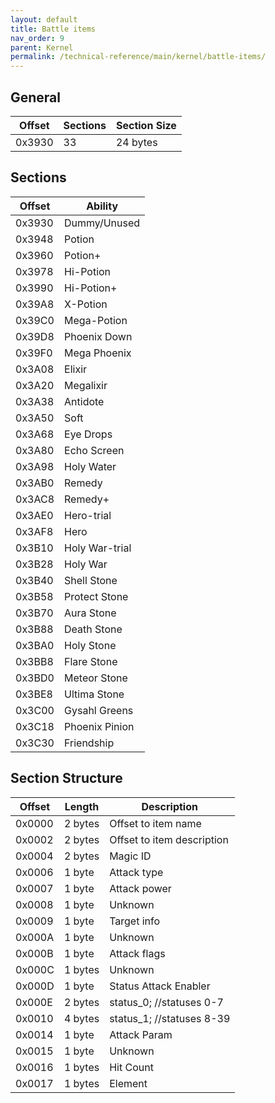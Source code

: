 ```yaml
---
layout: default
title: Battle items
nav_order: 9
parent: Kernel
permalink: /technical-reference/main/kernel/battle-items/
---
```


## General

| Offset | Sections | Section Size |
|--------|----------|--------------|
| 0x3930 | 33       | 24 bytes     |

## Sections

| Offset | Ability        |
|--------|----------------|
| 0x3930 | Dummy/Unused   |
| 0x3948 | Potion         |
| 0x3960 | Potion+        |
| 0x3978 | Hi-Potion      |
| 0x3990 | Hi-Potion+     |
| 0x39A8 | X-Potion       |
| 0x39C0 | Mega-Potion    |
| 0x39D8 | Phoenix Down   |
| 0x39F0 | Mega Phoenix   |
| 0x3A08 | Elixir         |
| 0x3A20 | Megalixir      |
| 0x3A38 | Antidote       |
| 0x3A50 | Soft           |
| 0x3A68 | Eye Drops      |
| 0x3A80 | Echo Screen    |
| 0x3A98 | Holy Water     |
| 0x3AB0 | Remedy         |
| 0x3AC8 | Remedy+        |
| 0x3AE0 | Hero-trial     |
| 0x3AF8 | Hero           |
| 0x3B10 | Holy War-trial |
| 0x3B28 | Holy War       |
| 0x3B40 | Shell Stone    |
| 0x3B58 | Protect Stone  |
| 0x3B70 | Aura Stone     |
| 0x3B88 | Death Stone    |
| 0x3BA0 | Holy Stone     |
| 0x3BB8 | Flare Stone    |
| 0x3BD0 | Meteor Stone   |
| 0x3BE8 | Ultima Stone   |
| 0x3C00 | Gysahl Greens  |
| 0x3C18 | Phoenix Pinion |
| 0x3C30 | Friendship     |

## Section Structure

| Offset | Length  | Description                 |
|--------|---------|-----------------------------|
| 0x0000 | 2 bytes | Offset to item  name        |
| 0x0002 | 2 bytes | Offset to item  description |
| 0x0004 | 2 bytes | Magic ID                    |
| 0x0006 | 1 byte  | Attack type                 |
| 0x0007 | 1 byte  | Attack power                |
| 0x0008 | 1 byte  | Unknown                     |
| 0x0009 | 1 byte  | Target info                 |
| 0x000A | 1 byte  | Unknown                     |
| 0x000B | 1 byte  | Attack flags                |
| 0x000C | 1 bytes | Unknown                     |
| 0x000D | 1 byte  | Status Attack Enabler       |
| 0x000E | 2 bytes | status_0; //statuses 0-7    |
| 0x0010 | 4 bytes | status_1; //statuses 8-39   |
| 0x0014 | 1 byte  | Attack Param                |
| 0x0015 | 1 byte  | Unknown                     |
| 0x0016 | 1 bytes | Hit Count                   |
| 0x0017 | 1 bytes | Element                     |